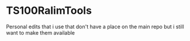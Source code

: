 # TS100RalimTools
Personal edits that i use that don't have a place on the main repo but i still want to make them available
